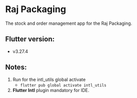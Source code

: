# Raj Packaging

The stock and order management app for the Raj Packaging.

## Flutter version:
- v3.27.4

## Notes:
1) Run for the intl_utils global activate
    - `flutter pub global activate intl_utils`
2) **Flutter Intl** plugin mandatory for IDE.


